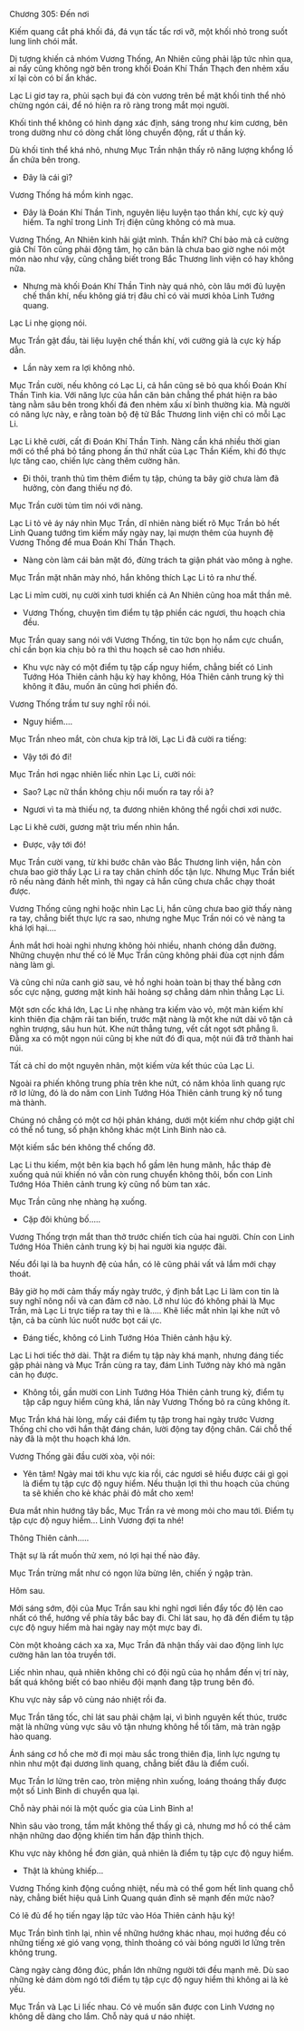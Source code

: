 




Chương 305: Đến nơi


Kiếm quang cắt phá khối đá, đá vụn tấc tấc rơi vỡ, một khối nhỏ trong suốt lung linh chói mắt.

Dị tượng khiến cả nhóm Vương Thống, An Nhiên cũng phải lập tức nhìn qua, ai nấy cũng không ngờ bên trong khối Đoán Khí Thần Thạch đen nhẻm xấu xí lại còn có bí ẩn khác.

Lạc Li giơ tay ra, phủi sạch bụi đá còn vương trên bề mặt khối tinh thể nhỏ chừng ngón cái, để nó hiện ra rõ ràng trong mắt mọi người.

Khối tinh thể không có hình dạng xác định, sáng trong như kim cương, bên trong dường như có dòng chất lỏng chuyển động, rất ư thần kỳ.

Dù khối tinh thể khá nhỏ, nhưng Mục Trần nhận thấy rõ năng lượng khổng lồ ẩn chứa bên trong.

- Đây là cái gì?

Vương Thống há mồm kinh ngạc.

- Đây là Đoán Khí Thần Tinh, nguyên liệu luyện tạo thần khí, cực kỳ quý hiếm. Ta nghĩ trong Linh Trị điện cũng không có mà mua.

Vương Thống, An Nhiên kinh hãi giật mình. Thần khí? Chí bảo mà cả cường giả Chí Tôn cũng phải động tâm, họ căn bản là chưa bao giờ nghe nói một món nào như vậy, cũng chẳng biết trong Bắc Thương linh viện có hay không nữa.

- Nhưng mà khối Đoán Khí Thần Tinh này quá nhỏ, còn lâu mới đủ luyện chế thần khí, nếu không giá trị đâu chỉ có vài mươi khỏa Linh Tướng quang.

Lạc Li nhẹ giọng nói.

Mục Trần gật đầu, tài liệu luyện chế thần khí, với cường giả là cực kỳ hấp dẫn.

- Lần này xem ra lợi không nhỏ.

Mục Trần cười, nếu không có Lạc Li, cả hắn cũng sẽ bỏ qua khối Đoán Khí Thần Tinh kia. Với năng lực của hắn căn bản chẳng thể phát hiện ra bảo tàng nằm sâu bên trong khối đá đen nhẻm xấu xí bình thường kia. Mà người có năng lực này, e rằng toàn bộ đệ tử Bắc Thương linh viện chỉ có mỗi Lạc Li.

Lạc Li khẽ cười, cất đi Đoán Khí Thần Tinh. Nàng cần khá nhiều thời gian mới có thể phá bỏ tầng phong ấn thứ nhất của Lạc Thần Kiếm, khi đó thực lực tăng cao, chiến lực càng thêm cường hãn.

- Đi thôi, tranh thủ tìm thêm điểm tụ tập, chúng ta bây giờ chưa làm đã hưởng, còn đang thiếu nợ đó.

Mục Trần cười tủm tỉm nói với nàng.

Lạc Li tỏ vẻ áy náy nhìn Mục Trần, dĩ nhiên nàng biết rõ Mục Trần bỏ hết Linh Quang tướng tìm kiếm mấy ngày nay, lại mượn thêm của huynh đệ Vương Thống để mua Đoán Khí Thần Thạch.

- Nàng còn làm cái bản mặt đó, đừng trách ta giận phát vào mông à nghe.

Mục Trần mặt nhăn mày nhó, hắn không thích Lạc Li tỏ ra như thế.

Lạc Li mỉm cười, nụ cười xinh tươi khiến cả An Nhiên cũng hoa mắt thần mê.

- Vương Thống, chuyện tìm điểm tụ tập phiền các ngươi, thu hoạch chia đều.

Mục Trần quay sang nói với Vương Thống, tin tức bọn họ nắm cực chuẩn, chỉ cần bọn kia chịu bỏ ra thì thu hoạch sẽ cao hơn nhiều.

- Khu vực này có một điểm tụ tập cấp nguy hiểm, chẳng biết có Linh Tướng Hóa Thiên cảnh hậu kỳ hay không, Hóa Thiên cảnh trung kỳ thì không ít đâu, muốn ăn cũng hơi phiền đó.

Vương Thống trầm tư suy nghĩ rồi nói.

- Nguy hiểm....

Mục Trần nheo mắt, còn chưa kịp trả lời, Lạc Li đã cười ra tiếng:

- Vậy tới đó đi!

Mục Trần hơi ngạc nhiên liếc nhìn Lạc Li, cười nói:

- Sao? Lạc nữ thần không chịu nổi muốn ra tay rồi à?

- Ngươi vì ta mà thiếu nợ, ta đương nhiên không thể ngồi chơi xơi nước.

Lạc Li khẽ cười, gương mặt trìu mến nhìn hắn.

- Được, vậy tới đó!

Mục Trần cười vang, từ khi bước chân vào Bắc Thương linh viện, hắn còn chưa bao giờ thấy Lạc Li ra tay chân chính dốc tận lực. Nhưng Mục Trần biết rõ nếu nàng đánh hết mình, thì ngay cả hắn cũng chưa chắc chạy thoát được.

Vương Thống cũng nghi hoặc nhìn Lạc Li, hắn cũng chưa bao giờ thấy nàng ra tay, chẳng biết thực lực ra sao, nhưng nghe Mục Trần nói có vẻ nàng ta khá lợi hại....

Ánh mắt hơi hoài nghi nhưng không hỏi nhiều, nhanh chóng dẫn đường. Những chuyện như thế có lẽ Mục Trần cũng không phải đùa cợt nịnh đầm nàng làm gì.

Và cũng chỉ nửa canh giờ sau, vẻ hồ nghi hoàn toàn bị thay thế bằng cơn sốc cực nặng, gương mặt kinh hãi hoảng sợ chẳng dám nhìn thẳng Lạc Li.

Một sơn cốc khá lớn, Lạc Li nhẹ nhàng tra kiếm vào vỏ, một màn kiếm khí kinh thiên địa chậm rãi tan biến, trước mặt nàng là một khe nứt dài vô tận cả nghìn trượng, sâu hun hút. Khe nứt thẳng tưng, vết cắt ngọt sớt phẳng lì. Đằng xa có một ngọn núi cũng bị khe nứt đó đi qua, một núi đã trở thành hai núi.

Tất cả chỉ do một nguyên nhân, một kiếm vừa kết thúc của Lạc Li.

Ngoài ra phiến không trung phía trên khe nứt, có năm khỏa linh quang rực rỡ lơ lửng, đó là do năm con Linh Tướng Hóa Thiên cảnh trung kỳ nổ tung mà thành.

Chúng nó chẳng có một cơ hội phản kháng, dưới một kiếm như chớp giật chỉ có thể nổ tung, số phận không khác một Linh Binh nào cả.

Một kiếm sắc bén không thể chống đỡ.

Lạc Li thu kiếm, một bên kia bạch hổ gầm lên hung mãnh, hắc tháp đè xuống quả núi khiến nó vẫn còn rung chuyển không thôi, bốn con Linh Tướng Hóa Thiên cảnh trung kỳ cũng nổ bùm tan xác.

Mục Trần cũng nhẹ nhàng hạ xuống.

- Cặp đôi khủng bố.....

Vương Thống trợn mắt than thở trước chiến tích của hai người. Chín con Linh Tướng Hóa Thiên cảnh trung kỳ bị hai người kia ngược đãi.

Nếu đổi lại là ba huynh đệ của hắn, có lẽ cũng phải vất vả lắm mới chạy thoát.

Bây giờ họ mới cảm thấy mấy ngày trước, ý định bắt Lạc Li làm con tin là suy nghĩ nông nổi và can đảm cỡ nào. Lỡ như lúc đó không phải là Mục Trần, mà Lạc Li trực tiếp ra tay thì e là..... Khẽ liếc mắt nhìn lại khe nứt vô tận, cả ba cùnh lúc nuốt nước bọt cái ực.

- Đáng tiếc, không có Linh Tướng Hóa Thiên cảnh hậu kỳ.

Lạc Li hơi tiếc thở dài. Thật ra điểm tụ tập này khá mạnh, nhưng đáng tiếc gặp phải nàng và Mục Trần cùng ra tay, đám Linh Tướng này khó mà ngăn cản họ được.

- Không tồi, gần mười con Linh Tướng Hóa Thiên cảnh trung kỳ, điểm tụ tập cấp nguy hiểm cũng khá, lần này Vương Thống bỏ ra cũng không ít.

Mục Trần khá hài lòng, mấy cái điểm tụ tập trong hai ngày trước Vương Thống chỉ cho với hắn thật đáng chán, lười động tay động chân. Cái chỗ thế này đã là một thu hoạch khá lớn.

Vương Thống gãi đầu cười xòa, vội nói:

- Yên tâm! Ngày mai tới khu vực kia rồi, các ngươi sẽ hiểu được cái gì gọi là điểm tụ tập cực độ nguy hiểm. Nếu thuận lợi thì thu hoạch của chúng ta sẽ khiến cho kẻ khác phải đỏ mắt cho xem!

Đưa mắt nhìn hướng tây bắc, Mục Trần ra vẻ mong mỏi cho mau tới. Điểm tụ tập cực độ nguy hiểm... Linh Vương đợi ta nhé!

Thông Thiên cảnh.....

Thật sự là rất muốn thử xem, nó lợi hại thế nào đây.

Mục Trần trừng mắt như có ngọn lửa bừng lên, chiến ý ngập tràn.

Hôm sau.

Mới sáng sớm, đội của Mục Trần sau khi nghỉ ngơi liền đẩy tốc độ lên cao nhất có thể, hướng về phía tây bắc bay đi. Chỉ lát sau, họ đã đến điểm tụ tập cực độ nguy hiểm mà hai ngày nay một mực bay đi.

Còn một khoảng cách xa xa, Mục Trần đã nhận thấy vài dao động linh lực cường hãn lan tỏa truyền tới.

Liếc nhìn nhau, quả nhiên không chỉ có đội ngũ của họ nhắm đến vị trí này, bất quá không biết có bao nhiêu đội mạnh đang tập trung bên đó.

Khu vực này sắp vô cùng náo nhiệt rồi đa.

Mục Trần tăng tốc, chỉ lát sau phải chậm lại, vì bình nguyên kết thúc, trước mặt là những vùng vực sâu vô tận nhưng không hề tối tăm, mà tràn ngập hào quang.

Ánh sáng cơ hồ che mờ đi mọi màu sắc trong thiên địa, linh lực ngưng tụ nhìn như một đại dương linh quang, chẳng biết đâu là điểm cuối.

Mục Trần lơ lửng trên cao, tròn miệng nhìn xuống, loáng thoáng thấy được một số Linh Binh di chuyển qua lại.

Chỗ này phải nói là một quốc gia của Linh Binh a!

Nhìn sâu vào trong, tầm mắt không thể thấy gì cả, nhưng mơ hồ có thể cảm nhận những dao động khiến tim hắn đập thình thịch.

Khu vực này không hề đơn giản, quả nhiên là điểm tụ tập cực độ nguy hiểm.

- Thật là khủng khiếp...

Vương Thống kinh động cuồng nhiệt, nếu mà có thể gom hết linh quang chỗ này, chẳng biết hiệu quả Linh Quang quán đỉnh sẽ mạnh đến mức nào?

Có lẽ đủ để họ tiến ngay lập tức vào Hóa Thiên cảnh hậu kỳ!

Mục Trần bình tĩnh lại, nhìn về những hướng khác nhau, mọi hướng đều có những tiếng xé gió vang vọng, thỉnh thoảng có vài bóng người lơ lửng trên không trung.

Càng ngày càng đông đúc, phần lớn những người tới đều mạnh mẽ. Dù sao những kẻ dám dòm ngó tới điểm tụ tập cực độ nguy hiểm thì không ai là kẻ yếu.

Mục Trần và Lạc Li liếc nhau. Có vẻ muốn săn được con Linh Vương nọ không dễ dàng cho lắm. Chỗ này quá ư náo nhiệt.




